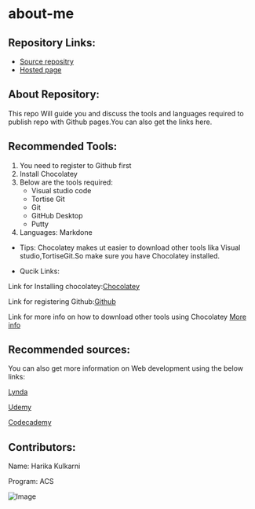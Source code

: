 # about-me

## Repository Links:
* [Source repositry](https://github.com/KHARIKA17/about-me)
* [Hosted page]()

## About Repository:
This repo Will guide you and discuss the tools and languages required to publish repo with Github pages.You can also get the links here.

## Recommended Tools:
1. You need to register to Github first
1. Install Chocolatey
1. Below are the tools required:
    * Visual studio code
    * Tortise Git
    * Git
    * GitHub Desktop
    * Putty
1. Languages: Markdone

* Tips:
Chocolatey makes ut easier to download other tools lika Visual studio,TortiseGit.So make sure you have Chocolatey installed.

* Qucik Links:

Link for Installing chocolatey:[Chocolatey](https://chocolatey.org/packages)

Link for registering Github:[Github](https://github.com/)

Link for more info on how to download other tools using Chocolatey [More info](https://github.com/denisecase/basic-tools-for-webdev)

## Recommended sources:
You can also get more information on Web development using the below links:

   [Lynda](https://www.lynda.com/)
   
   [Udemy](https://www.lynda.com/)
   
   [Codecademy](https://www.google.com/search?q=codecademy&rlz=1C1GCEA_enUS884US884&oq=codeac&aqs=chrome.1.69i57j0l7.3914j0j7&sourceid=chrome&ie=UTF-8)

## Contributors:
Name: Harika Kulkarni

Program: ACS

![Image](https://www.wp-tutorials.com/wp-content/uploads/2018/01/why-learning-web-development.png)




